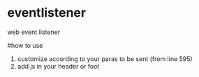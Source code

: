 # eventlistener
web event listener


#how to use
1. customize according to your paras to be sent (from line 595)
2. add js in your header or foot
